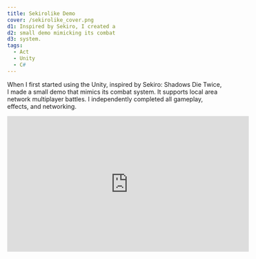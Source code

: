 ```yaml
---
title: Sekirolike Demo
cover: /sekirolike_cover.png
d1: Inspired by Sekiro, I created a 
d2: small demo mimicking its combat 
d3: system.
tags:
  - Act
  - Unity
  - C#
---
```


When I first started using the Unity, inspired by Sekiro: Shadows Die Twice, I made a small demo that mimics its combat system. It supports local area network multiplayer battles. I independently completed all gameplay, effects, and networking.

<iframe width="560" height="315" src="https://www.youtube.com/embed/5oUzG3UyZWs?si=EWrA_Dz-m43nhj-R" title="YouTube video player" frameborder="0" allow="accelerometer; autoplay; clipboard-write; encrypted-media; gyroscope; picture-in-picture; web-share" referrerpolicy="strict-origin-when-cross-origin" allowfullscreen></iframe>

